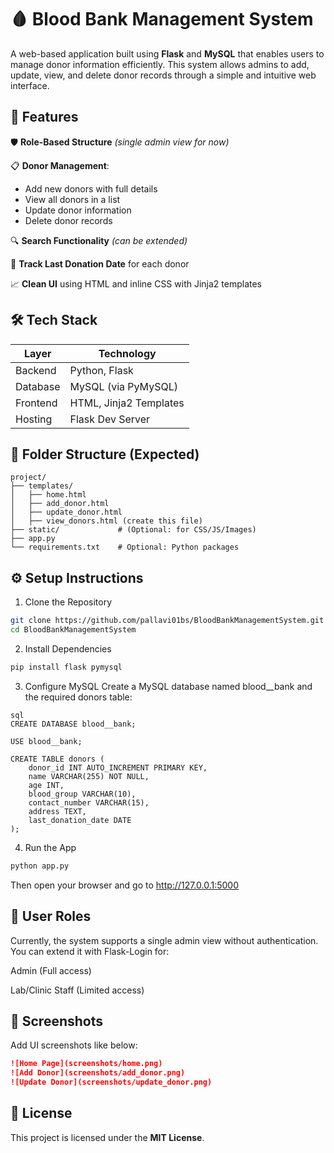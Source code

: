# 🩸 Blood Bank Management System
A web-based application built using **Flask** and **MySQL** that enables users to manage donor information efficiently. This system allows admins to add, update, view, and delete donor records through a simple and intuitive web interface.

## 🔧 Features
🛡️ **Role-Based Structure** *(single admin view for now)*

📋 **Donor Management**:
  - Add new donors with full details
  - View all donors in a list
  - Update donor information
  - Delete donor records

🔍 **Search Functionality** *(can be extended)*

📅 **Track Last Donation Date** for each donor

📈 **Clean UI** using HTML and inline CSS with Jinja2 templates

## 🛠️ Tech Stack
|Layer	|Technology|
|------|------|
|Backend	|Python, Flask|
|Database	|MySQL (via PyMySQL)|
|Frontend	|HTML, Jinja2 Templates|
|Hosting	|Flask Dev Server|

## 📁 Folder Structure (Expected)
```
project/
├── templates/
│   ├── home.html
│   ├── add_donor.html
│   ├── update_donor.html
│   ├── view_donors.html (create this file)
├── static/             # (Optional: for CSS/JS/Images)
├── app.py
└── requirements.txt    # Optional: Python packages
```
## ⚙️ Setup Instructions
1. Clone the Repository
```bash
git clone https://github.com/pallavi01bs/BloodBankManagementSystem.git
cd BloodBankManagementSystem
```

2. Install Dependencies
```bash
pip install flask pymysql
```
3. Configure MySQL
Create a MySQL database named blood__bank and the required donors table:
```
sql
CREATE DATABASE blood__bank;

USE blood__bank;

CREATE TABLE donors (
    donor_id INT AUTO_INCREMENT PRIMARY KEY,
    name VARCHAR(255) NOT NULL,
    age INT,
    blood_group VARCHAR(10),
    contact_number VARCHAR(15),
    address TEXT,
    last_donation_date DATE
);
```
4. Run the App
```bash
python app.py
```
Then open your browser and go to http://127.0.0.1:5000

## 🔐 User Roles
Currently, the system supports a single admin view without authentication. You can extend it with Flask-Login for:

Admin (Full access)

Lab/Clinic Staff (Limited access)

## 📸 Screenshots
Add UI screenshots like below:

```md
![Home Page](screenshots/home.png)
![Add Donor](screenshots/add_donor.png)
![Update Donor](screenshots/update_donor.png)
```
## 📄 License
This project is licensed under the **MIT License**.
